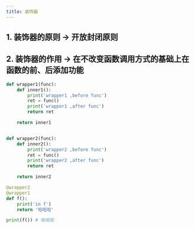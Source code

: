 ```yaml
---
title: 装饰器
---
```


## 1. 装饰器的原则 -> 开放封闭原则

## 2. 装饰器的作用 -> 在不改变函数调用方式的基础上在函数的前、后添加功能

```python
def wrapper1(func):
    def inner1():
        print('wrapper1 ,before func')
        ret = func()
        print('wrapper1 ,after func')
        return ret

    return inner1


def wrapper2(func):
    def inner2():
        print('wrapper2 ,before func')
        ret = func()
        print('wrapper2 ,after func')
        return ret

    return inner2

@wrapper2
@wrapper1
def f():
    print('in f')
    return '哈哈哈'

print(f()) # 哈哈哈
```